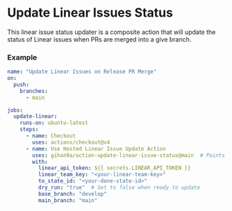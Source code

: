 # Update Linear Issues Status

This linear issue status updater is a composite action that will update the status of Linear issues when PRs are merged into a give branch.


### Example
```yml
name: "Update Linear Issues on Release PR Merge"
on:
  push:
    branches:
      - main

jobs:
  update-linear:
    runs-on: ubuntu-latest
    steps:
      - name: Checkout
        uses: actions/checkout@v4
      - name: Use Hosted Linear Issue Update Action
        uses: gihan9a/action-update-linear-issue-status@main  # Points to the public repo and version
        with:
          linear_api_token: ${{ secrets.LINEAR_API_TOKEN }}
          linear_team_key: "<your-linear-team-key>"
          to_state_id: "<your-done-state-id>" 
          dry_run: "true"  # Set to false when ready to update
          base_branch: "develop"
          main_branch: "main"
```